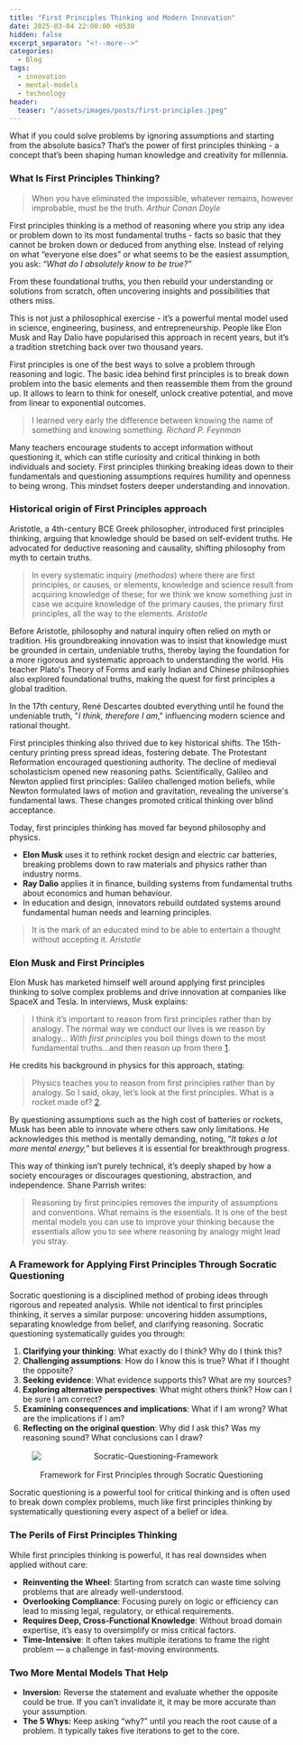 ```yaml
---
title: "First Principles Thinking and Modern Innovation"
date: 2025-03-04 22:00:00 +0530
hidden: false
excerpt_separator: "<!--more-->"
categories:
  - Blog
tags:
  - innovation
  - mental-models
  - technology
header:
  teaser: "/assets/images/posts/first-principles.jpeg"
---
```


What if you could solve problems by ignoring assumptions and starting from the absolute basics? That’s the power of first principles thinking - a concept that’s been shaping human knowledge and creativity for millennia.
<!--more-->
### What Is First Principles Thinking?

> When you have eliminated the impossible, whatever remains, however improbable, must be the truth.
<cite>Arthur Conan Doyle</cite>

First principles thinking is a method of reasoning where you strip any idea or problem down to its most fundamental truths - facts so basic that they cannot be broken down or deduced from anything else. Instead of relying on what “everyone else does” or what seems to be the easiest assumption, you ask: _“What do I absolutely know to be true?”_

From these foundational truths, you then rebuild your understanding or solutions from scratch, often uncovering insights and possibilities that others miss.

This is not just a philosophical exercise - it’s a powerful mental model used in science, engineering, business, and entrepreneurship. People like Elon Musk and Ray Dalio have popularised this approach in recent years, but it’s a tradition stretching back over two thousand years.

First principles is one of the best ways to solve a problem through reasoning and logic. The basic idea behind first principles is to break down problem into the basic elements and then reassemble them from the ground up. It allows to learn to think for oneself, unlock creative potential, and move from linear to exponential outcomes. 

>I learned very early the difference between knowing the name of something and knowing something.
<cite>Richard P. Feynman</cite>

Many teachers encourage students to accept information without questioning it, which can stifle curiosity and critical thinking in both individuals and society. First principles thinking breaking ideas down to their fundamentals and questioning assumptions requires humility and openness to being wrong. This mindset fosters deeper understanding and innovation.

### Historical origin of First Principles approach
  
Aristotle, a 4th-century BCE Greek philosopher, introduced first principles thinking, arguing that knowledge should be based on self-evident truths. He advocated for deductive reasoning and causality, shifting philosophy from myth to certain truths.

>In every systematic inquiry (*methodos*) where there are first principles, or causes, or elements, knowledge and science result from acquiring knowledge of these; for we think we know something just in case we acquire knowledge of the primary causes, the primary first principles, all the way to the elements.
<cite>Aristotle</cite>

Before Aristotle, philosophy and natural inquiry often relied on myth or tradition. His groundbreaking innovation was to insist that knowledge must be grounded in certain, undeniable truths, thereby laying the foundation for a more rigorous and systematic approach to understanding the world. His teacher Plato's Theory of Forms and early Indian and Chinese philosophies also explored foundational truths, making the quest for first principles a global tradition.

In the 17th century, René Descartes doubted everything until he found the undeniable truth, "*I think, therefore I am*," influencing modern science and rational thought. 

First principles thinking also thrived due to key historical shifts. The 15th-century printing press spread ideas, fostering debate. The Protestant Reformation encouraged questioning authority. The decline of medieval scholasticism opened new reasoning paths. Scientifically, Galileo and Newton applied first principles: Galileo challenged motion beliefs, while Newton formulated laws of motion and gravitation, revealing the universe's fundamental laws. These changes promoted critical thinking over blind acceptance.

Today, first principles thinking has moved far beyond philosophy and physics.
- **Elon Musk** uses it to rethink rocket design and electric car batteries, breaking problems down to raw materials and physics rather than industry norms.
- **Ray Dalio** applies it in finance, building systems from fundamental truths about economics and human behaviour.
- In education and design, innovators rebuild outdated systems around fundamental human needs and learning principles.

>It is the mark of an educated mind to be able to entertain a thought without accepting it.
<cite>Aristotle</cite>

### Elon Musk and First Principles

Elon Musk has marketed himself well around applying first principles thinking to solve complex problems and drive innovation at companies like SpaceX and Tesla. In interviews, Musk explains:

>I think it’s important to reason from first principles rather than by analogy. The normal way we conduct our lives is we reason by analogy… *With first principles* you boil things down to the most fundamental truths…and then reason up from there [1]([https://fs.blog/first-principles/](https://fs.blog/first-principles/)). 

He credits his background in physics for this approach, stating:

>Physics teaches you to reason from first principles rather than by analogy. So I said, okay, let’s look at the first principles. What is a rocket made of? [2](https://www.youtube.com/watch?v=L-s_3b5fRd8). 

By questioning assumptions such as the high cost of batteries or rockets, Musk has been able to innovate where others saw only limitations. He acknowledges this method is mentally demanding, noting, “*It takes a lot more mental energy,*” but believes it is essential for breakthrough progress.

This way of thinking isn’t purely technical, it’s deeply shaped by how a society encourages or discourages questioning, abstraction, and independence. Shane Parrish writes:

>Reasoning by first principles removes the impurity of assumptions and conventions. What remains is the essentials. It is one of the best mental models you can use to improve your thinking because the essentials allow you to see where reasoning by analogy might lead you stray.

### A Framework for Applying First Principles Through Socratic Questioning

Socratic questioning is a disciplined method of probing ideas through rigorous and repeated analysis. While not identical to first principles thinking, it serves a similar purpose: uncovering hidden assumptions, separating knowledge from belief, and clarifying reasoning. Socratic questioning systematically guides you through:

1. **Clarifying your thinking**: What exactly do I think? Why do I think this?
2. **Challenging assumptions**: How do I know this is true? What if I thought the opposite?
3. **Seeking evidence**: What evidence supports this? What are my sources?
4. **Exploring alternative perspectives**: What might others think? How can I be sure I am correct?
5. **Examining consequences and implications**: What if I am wrong? What are the implications if I am?
6. **Reflecting on the original question**: Why did I ask this? Was my reasoning sound? What conclusions can I draw?

<figure style="align-items: center; text-align: center;">
    <img src="{{ '/assets/images/posts/Socratic-Questioning.png' | relative_url }}" 
         alt="Socratic-Questioning-Framework" 
         style="max-width: min(100%, 500px); height: auto; display: block; margin: 1rem auto;">
    <figcaption>Framework for First Principles through Socratic Questioning</figcaption>
</figure>
Socratic questioning is a powerful tool for critical thinking and is often used to break down complex problems, much like first principles thinking by systematically questioning every aspect of a belief or idea.

### The Perils of First Principles Thinking

While first principles thinking is powerful, it has real downsides when applied without care:

- **Reinventing the Wheel**: Starting from scratch can waste time solving problems that are already well-understood.
- **Overlooking Compliance**: Focusing purely on logic or efficiency can lead to missing legal, regulatory, or ethical requirements.
- **Requires Deep, Cross-Functional Knowledge**: Without broad domain expertise, it’s easy to oversimplify or miss critical factors.
- **Time-Intensive**: It often takes multiple iterations to frame the right problem — a challenge in fast-moving environments.

### Two More Mental Models That Help

- **Inversion:** Reverse the statement and evaluate whether the opposite could be true. If you can’t invalidate it, it may be more accurate than your assumption.
- **The 5 Whys:** Keep asking “why?” until you reach the root cause of a problem. It typically takes five iterations to get to the core.
